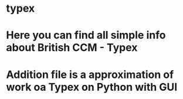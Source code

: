 # typex
# Here you can find all simple info about British CCM - Typex
# Addition file is a approximation of work oа Typex on Python with GUI
